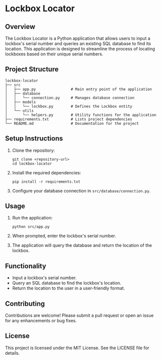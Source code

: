 # Lockbox Locator

## Overview
The Lockbox Locator is a Python application that allows users to input a lockbox's serial number and queries an existing SQL database to find its location. This application is designed to streamline the process of locating lockboxes based on their unique serial numbers.

## Project Structure
```
lockbox-locator
├── src
│   ├── app.py                # Main entry point of the application
│   ├── database
│   │   └── connection.py     # Manages database connection
│   ├── models
│   │   └── lockbox.py        # Defines the Lockbox entity
│   └── utils
│       └── helpers.py        # Utility functions for the application
├── requirements.txt          # Lists project dependencies
└── README.md                 # Documentation for the project
```

## Setup Instructions
1. Clone the repository:
   ```
   git clone <repository-url>
   cd lockbox-locator
   ```

2. Install the required dependencies:
   ```
   pip install -r requirements.txt
   ```

3. Configure your database connection in `src/database/connection.py`.

## Usage
1. Run the application:
   ```
   python src/app.py
   ```

2. When prompted, enter the lockbox's serial number.

3. The application will query the database and return the location of the lockbox.

## Functionality
- Input a lockbox's serial number.
- Query an SQL database to find the lockbox's location.
- Return the location to the user in a user-friendly format.

## Contributing
Contributions are welcome! Please submit a pull request or open an issue for any enhancements or bug fixes.

## License
This project is licensed under the MIT License. See the LICENSE file for details.